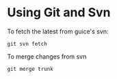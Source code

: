 # Using Git and Svn

To fetch the latest from guice's svn:

    git svn fetch

To merge changes from svn

    git merge trunk

